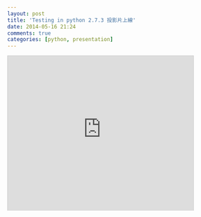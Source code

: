 ```yaml
---
layout: post
title: 'Testing in python 2.7.3 投影片上線'
date: 2014-05-16 21:24
comments: true
categories: [python, presentation]
---
```

<iframe src="http://www.slideshare.net/slideshow/embed_code/33924909" width="427" height="356" frameborder="0" marginwidth="0" marginheight="0" scrolling="no" style="border:1px solid #CCC; border-width:1px 1px 0; margin-bottom:5px; max-width: 100%;" allowfullscreen> </iframe> <div style="margin-bottom:5px"> </div>
